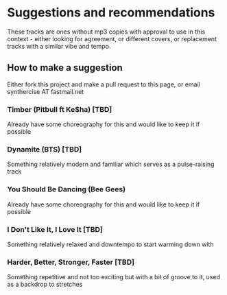 # Suggestions and recommendations

These tracks are ones without mp3 copies with approval to use in this context - either looking for agreement, or different covers, or replacement tracks with a similar vibe and tempo. 

## How to make a suggestion

Either fork this project and make a pull request to this page, or email synthercise AT fastmail.net

### Timber (Pitbull ft Ke$ha) [TBD] 
Already have some choreography for this and would like to keep it if possible

### Dynamite (BTS) [TBD]
Something relatively modern and familiar which serves as a pulse-raising track

### You Should Be Dancing (Bee Gees) 
Already have some choreography for this and would like to keep it if possible

### I Don't Like It, I Love It [TBD]
Something relatively relaxed and downtempo to start warming down with

### Harder, Better, Stronger, Faster [TBD]
Something repetitive and not too exciting but with a bit of groove to it, used as a backdrop to stretches
